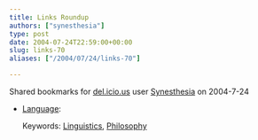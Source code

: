```yaml
---
title: Links Roundup
authors: ["synesthesia"]
type: post
date: 2004-07-24T22:59:00+00:00
slug: links-70 
aliases: ["/2004/07/24/links-70"]

---
```

Shared bookmarks for [del.icio.us][1] user  [Synesthesia][2] on 2004-7-24

  * [Language][3]:
   
    Keywords: [Linguistics][4], [Philosophy][5]

 [1]: https://del.icio.us/
 [2]: https://del.icio.us/synesthesia
 [3]: https://dragonsfandango.blogspot.com/2004/07/language.html "https://dragonsfandango.blogspot.com/2004/07/language.html"
 [4]: https://del.icio.us/synesthesia/Linguistics
 [5]: https://del.icio.us/synesthesia/Philosophy